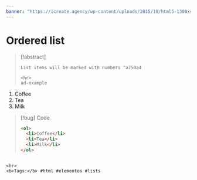 ```yaml
---
banner: "https://icreate.agency/wp-content/uploads/2015/10/html5-1300x470.gif"
---
```

# Ordered list
> [!abstract]
> ````
> List items will be marked with numbers ^a750a4
> 
> <hr>
> ad-example
<ol>
	<li>Coffee</li>
	<li>Tea</li>
	<li>Milk</li>
</ol>

> [!bug] Code
> ~~~html
> <ol>
> 	<li>Coffee</li>
> 	<li>Tea</li>
> 	<li>Milk</li>
> </ol>
> ~~~


````

<hr>
<b>Tags:</b> #html #elementos #lists